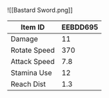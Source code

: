 ![[Bastard Sword.png]]

| Item ID      | EEBDD695 |
| ------------ | -------- |
| Damage       | 11       |
| Rotate Speed | 370      |
| Attack Speed | 7.8      |
| Stamina Use  | 12       |
| Reach Dist   | 1.3      |
